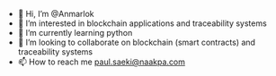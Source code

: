- 👋 Hi, I’m @Anmarlok
- 👀 I’m interested in blockchain applications and traceability systems
- 🌱 I’m currently learning python
- 💞️ I’m looking to collaborate on blockchain (smart contracts) and traceability systems
- 📫 How to reach me paul.saeki@naakpa.com

<!---
Anmarlok/Anmarlok is a ✨ special ✨ repository because its `README.md` (this file) appears on your GitHub profile.
You can click the Preview link to take a look at your changes.
--->
